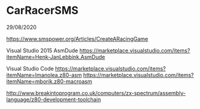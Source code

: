 # CarRacerSMS
29/08/2020

https://www.smspower.org/Articles/CreateARacingGame


Visual Studio 2015
AsmDude
https://marketplace.visualstudio.com/items?itemName=Henk-JanLebbink.AsmDude


Visual Studio Code
https://marketplace.visualstudio.com/items?itemName=Imanolea.z80-asm
https://marketplace.visualstudio.com/items?itemName=mborik.z80-macroasm


http://www.breakintoprogram.co.uk/computers/zx-spectrum/assembly-language/z80-development-toolchain